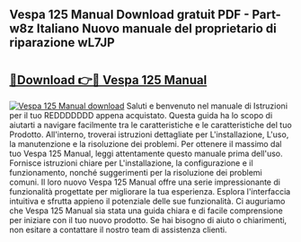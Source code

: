 ## Vespa 125 Manual Download gratuit PDF - Part-w8z Italiano Nuovo manuale del proprietario di riparazione wL7JP

# <h2><a href="http://dfet0zx.blite.top/?on=Vespa+125+Manual">🔗Download 👉🔴 Vespa 125 Manual</a></h2>

[![Vespa 125 Manual download](https://i.imgur.com/lujVjoI.png)](http://dfet0zx.blite.top/?on=Vespa+125+Manual)
Saluti e benvenuto nel manuale di Istruzioni per il tuo REDDDDDDD appena acquistato. Questa guida ha lo scopo di aiutarti a navigare facilmente tra le caratteristiche e le caratteristiche del tuo Prodotto. All'interno, troverai istruzioni dettagliate per L'installazione, L'uso, la manutenzione e la risoluzione dei problemi. Per ottenere il massimo dal tuo Vespa 125 Manual, leggi attentamente questo manuale prima dell'uso. Fornisce istruzioni chiare per L'installazione, la configurazione e il funzionamento, nonché suggerimenti per la risoluzione dei problemi comuni. Il loro nuovo Vespa 125 Manual offre una serie impressionante di funzionalità progettate per migliorare la tua esperienza. Esplora l'interfaccia intuitiva e sfrutta appieno il potenziale delle sue funzionalità. Ci auguriamo che Vespa 125 Manual sia stata una guida chiara e di facile comprensione per iniziare con il tuo nuovo prodotto. Se hai bisogno di aiuto o chiarimenti, non esitare a contattare il nostro team di assistenza clienti.
